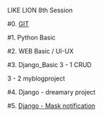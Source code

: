 LIKE LION 8th Session

#0. [GIT](github.md)

#1. Python Basic

#2. WEB Basic / UI-UX

#3. Django_Basic
 3 - 1 CRUD
 
 3 - 2 myblogproject

#4. Django - dreamary project

#5. [Django - Mask notification](Mask_notification/README.md)